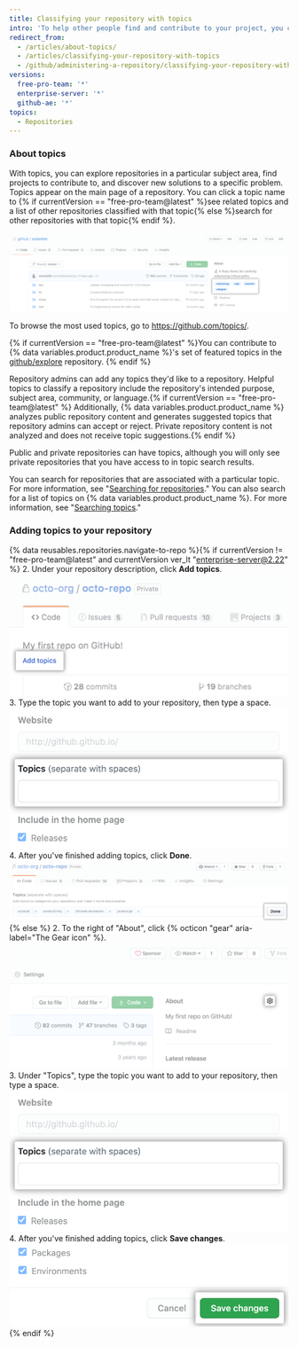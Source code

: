 ```yaml
---
title: Classifying your repository with topics
intro: 'To help other people find and contribute to your project, you can add topics to your repository related to your project''s intended purpose, subject area, affinity groups, or other important qualities.'
redirect_from:
  - /articles/about-topics/
  - /articles/classifying-your-repository-with-topics
  - /github/administering-a-repository/classifying-your-repository-with-topics
versions:
  free-pro-team: '*'
  enterprise-server: '*'
  github-ae: '*'
topics:
  - Repositories
---
```

### About topics

With topics, you can explore repositories in a particular subject area, find projects to contribute to, and discover new solutions to a specific problem. Topics appear on the main page of a repository. You can click a topic name to {% if currentVersion == "free-pro-team@latest" %}see related topics and a list of other repositories classified with that topic{% else %}search for other repositories with that topic{% endif %}.

![Main page of the test repository showing topics](/assets/images/help/repository/os-repo-with-topics.png)

To browse the most used topics, go to https://github.com/topics/.

{% if currentVersion == "free-pro-team@latest" %}You can contribute to {% data variables.product.product_name %}'s set of featured topics in the [github/explore](https://github.com/github/explore) repository. {% endif %}

Repository admins can add any topics they'd like to a repository. Helpful topics to classify a repository include the repository's intended purpose, subject area, community, or language.{% if currentVersion == "free-pro-team@latest" %} Additionally, {% data variables.product.product_name %} analyzes public repository content and generates suggested topics that repository admins can accept or reject. Private repository content is not analyzed and does not receive topic suggestions.{% endif %}

Public and private repositories can have topics, although you will only see private repositories that you have access to in topic search results.

You can search for repositories that are associated with a particular topic. For more information, see "[Searching for repositories](/articles/searching-for-repositories#search-by-topic)." You can also search for a list of topics on {% data variables.product.product_name %}. For more information, see "[Searching topics](/articles/searching-topics)."

### Adding topics to your repository

{% data reusables.repositories.navigate-to-repo %}{% if currentVersion != "free-pro-team@latest" and currentVersion ver_lt "enterprise-server@2.22" %}
2. Under your repository description, click **Add topics**.
  ![Add topics link on a repository's main page](/assets/images/help/repository/add-topics-link.png)
3. Type the topic you want to add to your repository, then type a space.
  ![Form to enter topics](/assets/images/help/repository/add-topic-form.png)
4. After you've finished adding topics, click **Done**.
  ![Form with a list of topics and Done button](/assets/images/help/repository/add-topics-done-button.png)
{% else %}
2. To the right of "About", click {% octicon "gear" aria-label="The Gear icon" %}.
  ![Gear icon on main page of a repository](/assets/images/help/repository/edit-repository-details-gear.png)
3. Under "Topics", type the topic you want to add to your repository, then type a space.
  ![Form to enter topics](/assets/images/help/repository/add-topic-form.png)
4. After you've finished adding topics, click **Save changes**.
  !["Save changes" button in "Edit repository details"](/assets/images/help/repository/edit-repository-details-save-changes-button.png)
{% endif %}
